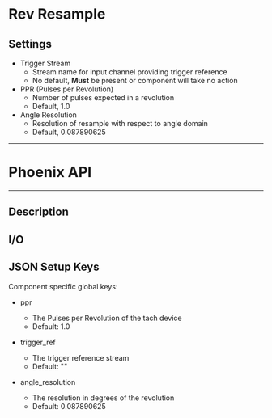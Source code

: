 # Rev Resample
## Settings
- Trigger Stream
    - Stream name for input channel providing trigger reference
    - No default, **Must** be present or component will take no action
- PPR (Pulses per Revolution)
    - Number of pulses expected in a revolution
    - Default, 1.0
- Angle Resolution
    - Resolution of resample with respect to angle domain
    - Default, 0.087890625
___
# Phoenix API
___
## Description

## I/O

## JSON Setup Keys

Component specific global keys:
- ppr
  - The Pulses per Revolution of the tach device
  - Default: 1.0

- trigger_ref
  - The trigger reference stream
  - Default: ""

- angle_resolution
  - The resolution in degrees of the revolution
  - Default: 0.087890625
